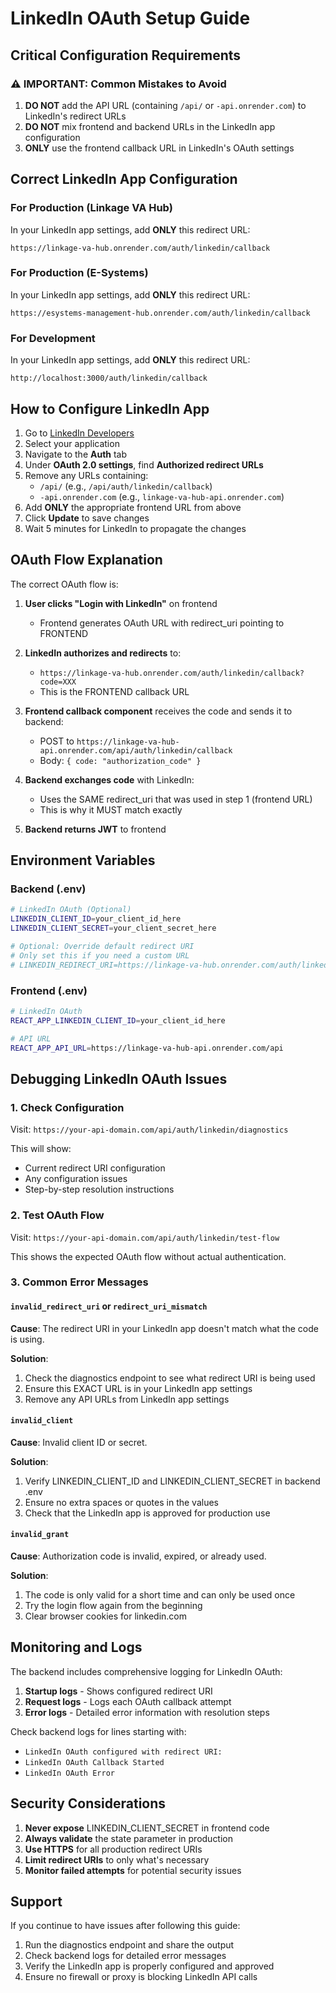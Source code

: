 # LinkedIn OAuth Setup Guide

## Critical Configuration Requirements

### ⚠️ IMPORTANT: Common Mistakes to Avoid

1. **DO NOT** add the API URL (containing `/api/` or `-api.onrender.com`) to LinkedIn's redirect URLs
2. **DO NOT** mix frontend and backend URLs in the LinkedIn app configuration
3. **ONLY** use the frontend callback URL in LinkedIn's OAuth settings

## Correct LinkedIn App Configuration

### For Production (Linkage VA Hub)

In your LinkedIn app settings, add **ONLY** this redirect URL:
```
https://linkage-va-hub.onrender.com/auth/linkedin/callback
```

### For Production (E-Systems)

In your LinkedIn app settings, add **ONLY** this redirect URL:
```
https://esystems-management-hub.onrender.com/auth/linkedin/callback
```

### For Development

In your LinkedIn app settings, add **ONLY** this redirect URL:
```
http://localhost:3000/auth/linkedin/callback
```

## How to Configure LinkedIn App

1. Go to [LinkedIn Developers](https://www.linkedin.com/developers/apps)
2. Select your application
3. Navigate to the **Auth** tab
4. Under **OAuth 2.0 settings**, find **Authorized redirect URLs**
5. Remove any URLs containing:
   - `/api/` (e.g., `/api/auth/linkedin/callback`)
   - `-api.onrender.com` (e.g., `linkage-va-hub-api.onrender.com`)
6. Add **ONLY** the appropriate frontend URL from above
7. Click **Update** to save changes
8. Wait 5 minutes for LinkedIn to propagate the changes

## OAuth Flow Explanation

The correct OAuth flow is:

1. **User clicks "Login with LinkedIn"** on frontend
   - Frontend generates OAuth URL with redirect_uri pointing to FRONTEND

2. **LinkedIn authorizes and redirects** to:
   - `https://linkage-va-hub.onrender.com/auth/linkedin/callback?code=XXX`
   - This is the FRONTEND callback URL

3. **Frontend callback component** receives the code and sends it to backend:
   - POST to `https://linkage-va-hub-api.onrender.com/api/auth/linkedin/callback`
   - Body: `{ code: "authorization_code" }`

4. **Backend exchanges code** with LinkedIn:
   - Uses the SAME redirect_uri that was used in step 1 (frontend URL)
   - This is why it MUST match exactly

5. **Backend returns JWT** to frontend

## Environment Variables

### Backend (.env)

```bash
# LinkedIn OAuth (Optional)
LINKEDIN_CLIENT_ID=your_client_id_here
LINKEDIN_CLIENT_SECRET=your_client_secret_here

# Optional: Override default redirect URI
# Only set this if you need a custom URL
# LINKEDIN_REDIRECT_URI=https://linkage-va-hub.onrender.com/auth/linkedin/callback
```

### Frontend (.env)

```bash
# LinkedIn OAuth
REACT_APP_LINKEDIN_CLIENT_ID=your_client_id_here

# API URL
REACT_APP_API_URL=https://linkage-va-hub-api.onrender.com/api
```

## Debugging LinkedIn OAuth Issues

### 1. Check Configuration

Visit: `https://your-api-domain.com/api/auth/linkedin/diagnostics`

This will show:
- Current redirect URI configuration
- Any configuration issues
- Step-by-step resolution instructions

### 2. Test OAuth Flow

Visit: `https://your-api-domain.com/api/auth/linkedin/test-flow`

This shows the expected OAuth flow without actual authentication.

### 3. Common Error Messages

#### `invalid_redirect_uri` or `redirect_uri_mismatch`

**Cause**: The redirect URI in your LinkedIn app doesn't match what the code is using.

**Solution**:
1. Check the diagnostics endpoint to see what redirect URI is being used
2. Ensure this EXACT URL is in your LinkedIn app settings
3. Remove any API URLs from LinkedIn app settings

#### `invalid_client`

**Cause**: Invalid client ID or secret.

**Solution**:
1. Verify LINKEDIN_CLIENT_ID and LINKEDIN_CLIENT_SECRET in backend .env
2. Ensure no extra spaces or quotes in the values
3. Check that the LinkedIn app is approved for production use

#### `invalid_grant`

**Cause**: Authorization code is invalid, expired, or already used.

**Solution**:
1. The code is only valid for a short time and can only be used once
2. Try the login flow again from the beginning
3. Clear browser cookies for linkedin.com

## Monitoring and Logs

The backend includes comprehensive logging for LinkedIn OAuth:

1. **Startup logs** - Shows configured redirect URI
2. **Request logs** - Logs each OAuth callback attempt
3. **Error logs** - Detailed error information with resolution steps

Check backend logs for lines starting with:
- `LinkedIn OAuth configured with redirect URI:`
- `LinkedIn OAuth Callback Started`
- `LinkedIn OAuth Error`

## Security Considerations

1. **Never expose** LINKEDIN_CLIENT_SECRET in frontend code
2. **Always validate** the state parameter in production
3. **Use HTTPS** for all production redirect URIs
4. **Limit redirect URIs** to only what's necessary
5. **Monitor failed attempts** for potential security issues

## Support

If you continue to have issues after following this guide:

1. Run the diagnostics endpoint and share the output
2. Check backend logs for detailed error messages
3. Verify the LinkedIn app is properly configured and approved
4. Ensure no firewall or proxy is blocking LinkedIn API calls